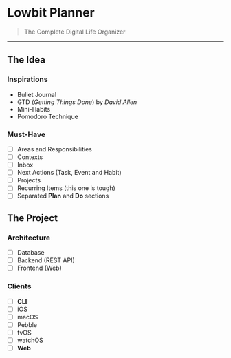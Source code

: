 # Lowbit Planner

> The Complete Digital Life Organizer
___

## The Idea

### Inspirations

- Bullet Journal
- GTD (*Getting Things Done*) by *David Allen*
- Mini-Habits
- Pomodoro Technique

### Must-Have

- [ ] Areas and Responsibilities
- [ ] Contexts
- [ ] Inbox
- [ ] Next Actions (Task, Event and Habit)
- [ ] Projects
- [ ] Recurring Items (this one is tough)
- [ ] Separated **Plan** and **Do** sections

## The Project

### Architecture

- [ ] Database
- [ ] Backend (REST API)
- [ ] Frontend (Web)

### Clients

- [ ] **CLI**
- [ ] iOS
- [ ] macOS
- [ ] Pebble
- [ ] tvOS
- [ ] watchOS
- [ ] **Web**
